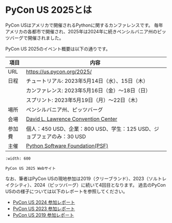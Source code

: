 # PyCon US 2025とは

PyCon USはアメリカで開催されるPythonに関するカンファレンスです。
毎年アメリカの各都市で開催され、2025年は2024年に続きペンシルバニア州のピッツバーグで開催されました。

PyCon US 2025のイベント概要は以下の通りです。

|項目|内容|
|--|--|
|URL|<https://us.pycon.org/2025/>|
|日程|チュートリアル: 2023年5月14日（水）、15日（木）|
| | カンファレンス: 2023年5月16日（金）～18日（日）|
| | スプリント: 2023年5月19日（月）〜22日（木）|
|場所|ペンシルバニア州、ピッツバーグ|
|会場|[David L. Lawrence Convention Center](https://www.pittsburghcc.com/)|
|参加費|個人：450 USD、企業：800 USD、学生：125 USD、ジョブフェアのみ：30 USD
|主催|[Python Software Foundation(PSF)](https://www.python.org/psf-landing/)|

```{figure} images/pyconus2025.png
:width: 600

PyCon US 2025 Webサイト
```

なお、筆者はPyCon USの現地参加は2019（クリーブランド）、2023（ソルトレイクシティ）、2024（ピッツバーグ）に続いて4回目となります。
過去のPyCon USのの様子については以下のレポートを参照してください。

* [PyCon US 2024 参加レポート](https://gihyo.jp/list/group/PyCon-US-2024%E5%8F%82%E5%8A%A0%E3%83%AC%E3%83%9D%E3%83%BC%E3%83%88#rt:/article/2024/07/pycon-us-2024)
* [PyCon US 2023 参加レポート](https://gihyo.jp/list/group/PyCon-US-2023-%E5%8F%82%E5%8A%A0%E3%83%AC%E3%83%9D%E3%83%BC%E3%83%88#rt:/article/2023/05/pycon-us2023-001)
* [PyCon US 2019 参加レポート](https://gihyo.jp/list/group/%E4%B8%96%E7%95%8C%E6%9C%80%E5%A4%A7%E3%81%AEPython%E3%82%AB%E3%83%B3%E3%83%95%E3%82%A1%E3%83%AC%E3%83%B3%E3%82%B9-US-PyCon-2019-%E3%83%AC%E3%83%9D%E3%83%BC%E3%83%88#rt:/news/report/01/us-pycon2019/0001)

